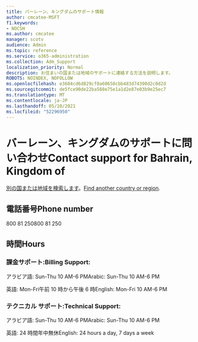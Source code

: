 ```yaml
---
title: バーレーン、キングダムのサポート情報
author: cmcatee-MSFT
f1.keywords:
- NOCSH
ms.author: cmcatee
manager: scotv
audience: Admin
ms.topic: reference
ms.service: o365-administration
ms.collection: Adm_Support
localization_priority: Normal
description: お住まいの国または地域のサポートに連絡する方法を説明します。
ROBOTS: NOINDEX, NOFOLLOW
ms.openlocfilehash: e3604cd6d829cf0a60650cbb483d74390d2c0d2d
ms.sourcegitcommit: de5fce90de22ba588e75e1a1d2e87e03b9e25ec7
ms.translationtype: MT
ms.contentlocale: ja-JP
ms.lasthandoff: 05/10/2021
ms.locfileid: "52296950"
---
```

# <a name="contact-support-for-bahrain-kingdom-of"></a><span data-ttu-id="bbd02-103">バーレーン、キングダムのサポートに問い合わせ</span><span class="sxs-lookup"><span data-stu-id="bbd02-103">Contact support for Bahrain, Kingdom of</span></span>

<span data-ttu-id="bbd02-104">[別の国または地域を検索します](../../business-video/get-help-support.md)。</span><span class="sxs-lookup"><span data-stu-id="bbd02-104">[Find another country or region](../../business-video/get-help-support.md).</span></span>

## <a name="phone-number"></a><span data-ttu-id="bbd02-105">電話番号</span><span class="sxs-lookup"><span data-stu-id="bbd02-105">Phone number</span></span>
<span data-ttu-id="bbd02-106">800 81 250</span><span class="sxs-lookup"><span data-stu-id="bbd02-106">800 81 250</span></span>

## <a name="hours"></a><span data-ttu-id="bbd02-107">時間</span><span class="sxs-lookup"><span data-stu-id="bbd02-107">Hours</span></span>
### <a name="billing-support"></a><span data-ttu-id="bbd02-108">課金サポート:</span><span class="sxs-lookup"><span data-stu-id="bbd02-108">Billing Support:</span></span>

<span data-ttu-id="bbd02-109">アラビア語: Sun-Thu 10 AM-6 PM</span><span class="sxs-lookup"><span data-stu-id="bbd02-109">Arabic: Sun-Thu 10 AM-6 PM</span></span>

<span data-ttu-id="bbd02-110">英語: Mon-Fri午前 10 時から午後 6 時</span><span class="sxs-lookup"><span data-stu-id="bbd02-110">English: Mon-Fri 10 AM-6 PM</span></span>

### <a name="technical-support"></a><span data-ttu-id="bbd02-111">テクニカル サポート:</span><span class="sxs-lookup"><span data-stu-id="bbd02-111">Technical Support:</span></span>

<span data-ttu-id="bbd02-112">アラビア語: Sun-Thu 10 AM-6 PM</span><span class="sxs-lookup"><span data-stu-id="bbd02-112">Arabic: Sun-Thu 10 AM-6 PM</span></span>

<span data-ttu-id="bbd02-113">英語: 24 時間年中無休</span><span class="sxs-lookup"><span data-stu-id="bbd02-113">English: 24 hours a day, 7 days a week</span></span>
